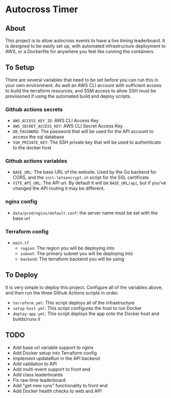 # Autocross Timer

## About

This project is to allow autocross events to have a live timing leaderboard. It is designed to be easily set up, with automated infrastructure deployment to AWS, or a Dockerfile for anywhere you feel like running the containers.

## To Setup

There are several variables that need to be set before you can run this in your own environment. As well an AWS CLI account with sufficient access to build the terraform resources, and SSM access to allow SSH must be provisioned if using the automated build and deploy scripts.

### Github actions secrets

- `AWS_ACCESS_KEY_ID`: AWS CLI Access Key
- `AWS_SECRET_ACCESS_KEY`: AWS CLI Secret Access Key
- `DB_PASSWORD`: The password that will be used for the API account to access the sql database
- `SSH_PRIVATE_KEY`: The SSH private key that will be used to authenticate to the docker host

### Github actions variables

- `BASE_URL`: The base URL of the website. Used by the Go backend for CORS, and the `init-letsencrypt.sh` script for the SSL certificate.
- `VITE_API_URL`: The API url. By default it will be `BASE_URL/api`, but if you've changed the API routing it may be different.

### nginx config

- `data/prod/nginx/default.conf`: the server name must be set with the base url

### Terraform config

- `main.tf`
  - `region`: The region you will be deploying into
  - `subnet`: The primary subnet you will be deploying into
  - `backend`: The terraform backend you will be using

## To Deploy

It is very simple to deploy this project. Configure all of the variables above, and then run the three Github Actions scripts in order.

- `terraform.yml`: This script deploys all of the infrastructure
- `setup-host.yml`: This script configures the host to run Docker
- `deploy-app.yml`: This script deploys the app onto the Docker host and builds/runs it

## TODO

- Add base url variable support to nginx
- Add Docker setup into Terraform config
- Implement updateRun in the API backend
- Add validation to API
- Add multi-event support to front end
- Add class leaderboards
- Fix raw time leaderboard
- Add "get new runs" functionality to front end
- Add Docker health checks to web and API

